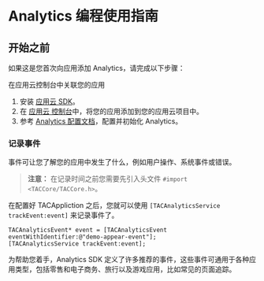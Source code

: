 # Analytics 编程使用指南

## 开始之前


如果这是您首次向应用添加 Analytics，请完成以下步骤：

在应用云控制台中关联您的应用

1. 安装 [应用云 SDK](https://console.cloud.tencent.com/tac)。
2. 在 [应用云 控制台](https://console.cloud.tencent.com/tac)中，将您的应用添加到您的应用云项目中。
3. 参考 [Analytics 配置文档](https://console.cloud.tencent.com/tac)，配置并初始化  Analytics。


### 记录事件

事件可让您了解您的应用中发生了什么，例如用户操作、系统事件或错误。

>**注意：** 
>在记录时间之前您需要先引入头文件 `#import <TACCore/TACCore.h>`。

在配置好 TACAppliction 之后，您就可以使用 `[TACAnalyticsService trackEvent:event]` 来记录事件了。

~~~
TACAnalyticsEvent* event = [TACAnalyticsEvent eventWithIdentifier:@"demo-appear-event"];
[TACAnalyticsService trackEvent:event];
~~~

为帮助您着手，Analytics SDK 定义了许多推荐的事件，这些事件可通用于各种应用类型，包括零售和电子商务、旅行以及游戏应用，比如常见的页面追踪。
